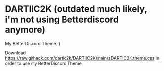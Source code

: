 # DARTIIC2K (outdated much likely, i'm not using Betterdiscord anymore)
My BetterDiscord Theme :)

Download  https://raw.githack.com/dartic2k/DARTIIC2K/main/zDARTIC2K.theme.css  in order to use my BetterDiscord Theme
